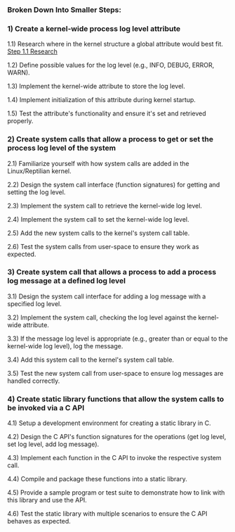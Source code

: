 
### Broken Down Into Smaller Steps:
### 1) Create a kernel-wide process log level attribute

1.1) Research where in the kernel structure a global attribute would best fit.
[Step 1.1 Research](Step%201.1%20Research.md)

1.2) Define possible values for the log level (e.g., INFO, DEBUG, ERROR, WARN).

1.3) Implement the kernel-wide attribute to store the log level.

1.4) Implement initialization of this attribute during kernel startup.

1.5) Test the attribute's functionality and ensure it's set and retrieved properly.

### 2) Create system calls that allow a process to get or set the process log level of the system

2.1) Familiarize yourself with how system calls are added in the Linux/Reptilian kernel.

2.2) Design the system call interface (function signatures) for getting and setting the log level.

2.3) Implement the system call to retrieve the kernel-wide log level.

2.4) Implement the system call to set the kernel-wide log level.

2.5) Add the new system calls to the kernel's system call table.

2.6) Test the system calls from user-space to ensure they work as expected.

### 3) Create system call that allows a process to add a process log message at a defined log level

3.1) Design the system call interface for adding a log message with a specified log level.

3.2) Implement the system call, checking the log level against the kernel-wide attribute.

3.3) If the message log level is appropriate (e.g., greater than or equal to the kernel-wide log level), log the message.

3.4) Add this system call to the kernel's system call table.

3.5) Test the new system call from user-space to ensure log messages are handled correctly.

### 4) Create static library functions that allow the system calls to be invoked via a C API

4.1) Setup a development environment for creating a static library in C.

4.2) Design the C API's function signatures for the operations (get log level, set log level, add log message).

4.3) Implement each function in the C API to invoke the respective system call.

4.4) Compile and package these functions into a static library.

4.5) Provide a sample program or test suite to demonstrate how to link with this library and use the API.

4.6) Test the static library with multiple scenarios to ensure the C API behaves as expected.